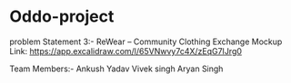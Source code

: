 # Oddo-project
problem Statement 3:- ReWear – Community Clothing Exchange
Mockup Link: https://app.excalidraw.com/l/65VNwvy7c4X/zEqG7IJrg0

Team Members:- 
Ankush Yadav
Vivek singh
Aryan Singh
